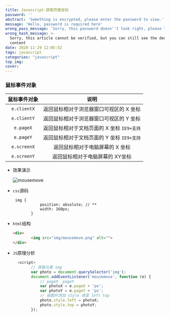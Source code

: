 ```yaml
---
title: Javascript-获取页面坐标
password: ''
abstract: 'Something is encrypted, please enter the password to view.'
message: 'Hello, password is required here'
wrong_pass_message: 'Sorry, this password doesn''t look right, please try again.'
wrong_hash_message: >-
  Sorry, this article cannot be verified, but you can still see the decrypted
  content
date: 2020-11-29 12:05:52
tags: javascript
categories: "javascript"
top_img:
cover:
---
```


###  鼠标事件对象

| 鼠标事件对象 |                    说明                    |
| :----------: | :----------------------------------------: |
| `e.clientX`  |  返回鼠标相对于浏览器窗口可视区的 X 坐标   |
| `e.clientY`  |  返回鼠标相对于浏览器窗口可视区的 Y 坐标   |
|  `e.pageX`   | 返回鼠标相对于文档页面的 X 坐标 `IE9+支持` |
|  `e.pageY`   | 返回鼠标相对于文档页面的 Y 坐标 `IE9+支持` |
| `e.screenX`  |      返回鼠标相对于电脑屏幕的 X 坐标       |
| `e.screenY`  |      返回鼠标相对于电脑屏幕的 XY坐标       |

+ 效果演示

  <img src="https://img-blog.csdnimg.cn/20201129123224588.gif" title="mousemove" alt="mousemove">

+ `css`源码

  ```less
   img {
              position: absolute; // **
              width: 160px;
          }
  ```

+ `html`结构

  ```html
  <div>
          <img src="img/mousemove.png" alt="">
  </div>
  ```

+ `JS`原理分析

  ```javascript
    <script>
          // 获取元素 img
          var photo = document.querySelector('img');
          document.addEventListener('mousemove', function (e) {
              // pageX  pageY
              var photoX = e.pageX + 'px';
              var photoY = e.pageY + 'px';
              // 给图片添加 style 改变 left top
              photo.style.left = photoX;
              photo.style.top = photoY;
          });
  ```

  

